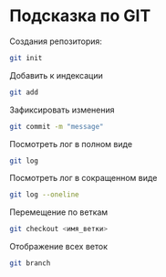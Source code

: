 # Подсказка по GIT

Создания репозитория:
```sh
git init
```
Добавить к индексации
```sh
git add
```
Зафиксировать изменения
```sh
git commit -m "message"
```
Посмотреть лог в полном виде
```sh
git log
```
Посмотреть лог в сокращенном виде
```sh
git log --oneline
```
Перемещение по веткам
```sh
git checkout <имя_ветки>
```

Отображение всех веток
```sh
git branch
```